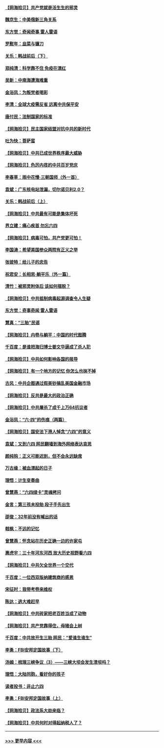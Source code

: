 #### [【网海拾贝】共产党就是活生生的邪灵](../pages/nsc993/n13036627.md?t=06231302) 
#### [魏京生：中美俄新三角关系](../pages/nsc993/n13035986.md?t=06231302) 
#### [东方觉：奇闻奇事 雷人雷语](../pages/nsc993/n13035878.md?t=06231302) 
#### [罗慰年：韭菜与镰刀](../pages/nsc993/n13034374.md?t=06231302) 
#### [关乐：韩战前后（下）](../pages/nsc993/n13034113.md?t=06231302) 
#### [郑纯清：科学靠不住 免疫在漂红](../pages/nsc993/n13034093.md?t=06231302) 
#### [吴新：中南海遭海难重](../pages/nsc993/n13034084.md?t=06231302) 
#### [金浴凤：为叛党者喝彩](../pages/nsc993/n13034058.md?t=06231302) 
#### [李清：全球大疫需反省 远离中共保平安](../pages/nsc993/n13033784.md?t=06231302) 
#### [唐付民：法制国家的标准](../pages/nsc993/n13032944.md?t=06231302) 
#### [【网海拾贝】民主国家结盟对抗中共的新时代](../pages/nsc993/n13031717.md?t=06231302) 
#### [吐为快：菩萨蛮](../pages/nsc993/n13030033.md?t=06231302) 
#### [【网海拾贝】中共已成世界秩序最大威胁](../pages/nsc993/n13028138.md?t=06231302) 
#### [【网海拾贝】色厉内荏的中共百岁党庆](../pages/nsc993/n13025582.md?t=06231302) 
#### [李春草：雨中花慢‧三朝国师（外一首）](../pages/nsc993/n13025567.md?t=06231302) 
#### [袁斌：广东核电站泄漏，切尔诺贝利2.0？](../pages/nsc993/n13025475.md?t=06231302) 
#### [关乐：韩战前后（上）](../pages/nsc993/n13025387.md?t=06231302) 
#### [【网海拾贝】中共最有可能是集体坏死](../pages/nsc993/n13023101.md?t=06231302) 
#### [界立建：痛心疾首 勿忘六四](../pages/nsc993/n13022339.md?t=06231302) 
#### [【网海拾贝】病毒可怕，共产党更可怕！](../pages/nsc993/n13020728.md?t=06231302) 
#### [李国涛：希望美国参众两院有正义之举](../pages/nsc993/n13020674.md?t=06231302) 
#### [张彼特：给儿子的忠告](../pages/nsc993/n13018934.md?t=06231302) 
#### [祝君安：长相思‧躺平乐（外一篇）](../pages/nsc993/n13018923.md?t=06231302) 
#### [清竹：被邪灵附体后 该如何摆脱？](../pages/nsc993/n13018877.md?t=06231302) 
#### [【网海拾贝】中共抵制病毒起源调查令人生疑](../pages/nsc993/n13017785.md?t=06231302) 
#### [东方觉：奇事奇闻 雷人雷语](../pages/nsc993/n13017577.md?t=06231302) 
#### [慧真：“三胎”民谣](../pages/nsc993/n13017394.md?t=06231302) 
#### [【网海拾贝】内卷与躺平：中国的时代图腾](../pages/nsc993/n13016128.md?t=06231302) 
#### [千百度：是谁把海归博士姜文华逼成了杀人犯](../pages/nsc993/n13015218.md?t=06231302) 
#### [【网海拾贝】中共如何影响各国的报导](../pages/nsc993/n13012599.md?t=06231302) 
#### [【网海拾贝】有一个地方的记忆 你怎么也抹不掉](../pages/nsc993/n13009802.md?t=06231302) 
#### [古风：中共企图通过假美钞搞乱美国金融市场](../pages/nsc993/n13009626.md?t=06231302) 
#### [【网海拾贝】反共是最大的政治正确](../pages/nsc993/n13007051.md?t=06231302) 
#### [【网海拾贝】中共屠杀了成千上万64抗议者](../pages/nsc993/n13002713.md?t=06231302) 
#### [金浴凤：“六·四”的伤痕（两篇）](../pages/nsc993/n13001719.md?t=06231302) 
#### [【网海拾贝】国安法下港人悼念“六四”的意义](../pages/nsc993/n13001039.md?t=06231302) 
#### [袁斌：又到六四 网民翻墙到海外网络表达哀思](../pages/nsc993/n13000995.md?t=06231302) 
#### [颜纯钩：正义可能迟到，但不会永远缺席](../pages/nsc993/n13000920.md?t=06231302) 
#### [万古缘：被血漂起的日子](../pages/nsc993/n13000914.md?t=06231302) 
#### [理悟：计生变奏曲](../pages/nsc993/n13000414.md?t=06231302) 
#### [曾慧燕：“六四绿卡”灵魂拷问](../pages/nsc993/n13000277.md?t=06231302) 
#### [金言：第三孩未投胎 段子手先出生](../pages/nsc993/n13000215.md?t=06231302) 
#### [邵俊：32年前没有喊出的话](../pages/nsc993/n13000181.md?t=06231302) 
#### [戟枫：不远的记忆](../pages/nsc993/n13000121.md?t=06231302) 
#### [曾慧燕：怀念站在历史正确一边的许家屯](../pages/nsc993/n13000073.md?t=06231302) 
#### [惠虎宇：三十年河东河西 放大历史视野看六四](../pages/nsc993/n13000018.md?t=06231302) 
#### [【网海拾贝】中共欠全世界一个交代](../pages/nsc993/n12998706.md?t=06231302) 
#### [千百度：一位西双版纳建筑商的感恩](../pages/nsc993/n12998487.md?t=06231302) 
#### [宋征时：我带考卷来维权](../pages/nsc993/n12994088.md?t=06231302) 
#### [陈达：逃大难赶早](../pages/nsc993/n12993569.md?t=06231302) 
#### [【网海拾贝】中共砖家把老百姓当成了动物](../pages/nsc993/n12993483.md?t=06231302) 
#### [【网海拾贝】共产党靠得住，母猪会上树](../pages/nsc993/n12990730.md?t=06231302) 
#### [千百度：中共放开生三胎 网民：“爱谁生谁生”](../pages/nsc993/n12990644.md?t=06231302) 
#### [李勇：FBI安邦定国故事（下）](../pages/nsc993/n12987854.md?t=06231302) 
#### [汤姆：梳理三峡争议（3）——三峡大坝会发生溃坝吗？](../pages/nsc993/n12989806.md?t=06231302) 
#### [理悟：大陆同胞，看好你的孩子](../pages/nsc993/n12989778.md?t=06231302) 
#### [读者投书：非止六四](../pages/nsc993/n12989673.md?t=06231302) 
#### [李勇：FBI安邦定国故事（上）](../pages/nsc993/n12987749.md?t=06231302) 
#### [【网海拾贝】政法系大劫来临？](../pages/nsc993/n12987596.md?t=06231302) 
#### [【网海拾贝】中共何时对得起纳税人了？](../pages/nsc993/n12985578.md?t=06231302) 

----
#### [ >>> 更早内容 <<< ](../indexes/nsc993-earlier.md)
